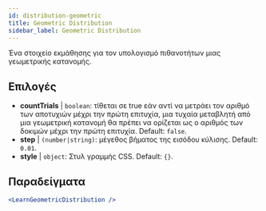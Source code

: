 ```yaml
---
id: distribution-geometric
title: Geometric Distribution
sidebar_label: Geometric Distribution
---
```


Ένα στοιχείο εκμάθησης για τον υπολογισμό πιθανοτήτων μιας γεωμετρικής κατανομής.

## Επιλογές

* __countTrials__ | `boolean`: τίθεται σε true εάν αντί να μετράει τον αριθμό των αποτυχιών μέχρι την πρώτη επιτυχία, μια τυχαία μεταβλητή από μια γεωμετρική κατανομή θα πρέπει να ορίζεται ως ο αριθμός των δοκιμών μέχρι την πρώτη επιτυχία. Default: `false`.
* __step__ | `(number|string)`: μέγεθος βήματος της εισόδου κύλισης. Default: `0.01`.
* __style__ | `object`: Στυλ γραμμής CSS. Default: `{}`.


## Παραδείγματα

```jsx live
<LearnGeometricDistribution />
```

